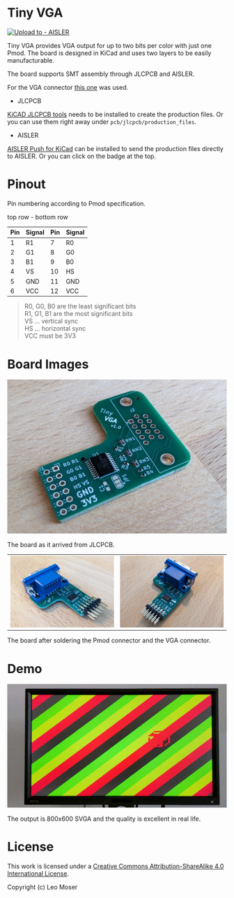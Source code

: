 # Tiny VGA

[![Upload to - AISLER](https://img.shields.io/badge/Upload_to_-AISLER-ff8000)](https://aisler.net/p/new?url=https://raw.githubusercontent.com/mole99/tiny-vga/main/pcb/tiny-vga.kicad_pcb&ref=Tiny-VGA)

Tiny VGA provides VGA output for up to two bits per color with just one Pmod. The board is designed in KiCad and uses two layers to be easily manufacturable.

The board supports SMT assembly through JLCPCB and AISLER.

For the VGA connector [this one](https://eu.mouser.com/ProductDetail/Amphenol-Commercial-Products/L77HDE15SD1CH4FVGA?qs=ToP8pWlZ0bNtQSp9f8k5Rw%3D%3D) was used.

- JLCPCB

[KiCAD JLCPCB tools](https://github.com/Bouni/kicad-jlcpcb-tools) needs to be installed to create the production files. Or you can use them right away under `pcb/jlcpcb/production_files`.

- AISLER

[AISLER Push for KiCad](https://github.com/AislerHQ/PushForKiCad) 
can be installed to send the production files directly to AISLER. Or you can click on the badge at the top.

# Pinout

Pin numbering according to Pmod specification.

top row - bottom row

| Pin | Signal | Pin | Signal |
|-----|--------|-----|--------|
| 1   | R1     | 7   | R0     |
| 2   | G1     | 8   | G0     |
| 3   | B1     | 9   | B0     |
| 4   | VS     | 10  | HS     |
| 5   | GND    | 11  | GND    |
| 6   | VCC    | 12  | VCC    |

> R0, G0, B0 are the least significant bits\
> R1, G1, B1 are the most significant bits\
> VS ... vertical sync\
> HS ... horizontal sync\
> VCC must be 3V3

# Board Images

![pcb_smd.jpg](img/pcb_smd.jpg)

The board as it arrived from JLCPCB.

|          |      |
|--------------|-----------|
| ![pcb_assembled1.jpg](img/pcb_assembled1.jpg) | ![pcb_assembled2.jpg](img/pcb_assembled2.jpg)      |

The board after soldering the Pmod connector and the VGA connector.

# Demo

![demo.gif](img/demo.gif)

The output is 800x600 SVGA and the quality is excellent in real life.

# License

This work is licensed under a
[Creative Commons Attribution-ShareAlike 4.0 International License][cc-by-sa].

[cc-by-sa]: http://creativecommons.org/licenses/by-sa/4.0/

Copyright (c) Leo Moser